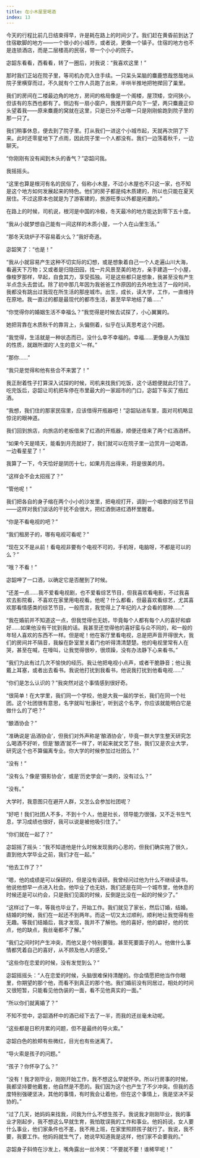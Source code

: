 ```yaml
---
title: 在小木屋里喝酒
index: 13
---
```


今天的行程比前几日结束得早，许是耗在路上的时间少了。我们赶在黄昏前到达了住宿歇脚的地方——一个很小的小城市，或者说，更像一个镇子。住宿的地方也不是连锁酒店，而是二层楼高的民宿，带一个小小的院子。

宓韶东看看，西看看，转了一圈后，对我说：“我喜欢这里！”

那时我们正站在院子里，等司机办完入住手续。一只呆头呆脑的麋鹿悠哉悠哉地从院子里横穿而过，不久就有个工作人员跑了出来，半哄半推地把牠撵回了巢里。

我们的房间在二楼最边角的地方，房间的格局像是一个阁楼，屋顶矮，空间狭小，但该有的东西也都有了。侧边有一扇小窗户，我推开窗户向下一望，两只麋鹿正仰头望着我——原来麋鹿的窝就在这里，只是已分不出哪一只是刚刚偷跑到院子里的那一只了。

我们稍事休息，便去到了院子里。打从我们一进这个小城市起，天就再次阴了下来。此时还零星地下了点雨，因此院子里一个人都没有。我们一边荡着秋千，一边聊天。

“你刚刚有没有闻到木头的香气？”宓韶问我。

我摇摇头。

“这里也算是根河有名的民俗了，俗称小木屋，不过小木屋也不只这一家，也不知是这个地方如何发展起来的特色。他们的房子都是纯木质建的，所以也只能在夏天居住。不过这原本也就是为了游客建的，旅游旺季以外都是闲置的。”

在路上的时候，司机说，根河是中国的冷极，冬天最冷的地方能达到零下五十度。

“我从小就梦想自己能有一间这样的木质小屋，一个人在山里生活。”

“那冬天烧炉子不容易着火么？”我好奇道。

宓韶笑了：“也是！”

“我从小就容易产生这种不切实际的幻想，或是想象着自己一个人走遍山川大海，看遍天下万物；又或者是归隐田园，找一片风景至美的地方，亲手建造一个小屋，像梭罗那样，早起，自食其力，享受孤独。可是这些都只是想象，我甚至没有产生半点念头去尝试。除了初中那几年因为我爸爸工作原因的去外地生活了一段时间，我都没有跳出过我现在所生活的那座城市。出生，成长，读大学，工作，一直维持在原地。我一直过的都是最现代的都市生活，甚至早早地结了婚……”

“你觉得你的婚姻生活不幸福么？”我觉得是时候去试探了，小心翼翼的。

她把背靠在木质秋千的靠背上，头偏侧着，似乎在认真思考这个问题。

“我觉得，生活就是一种状态而已，没什么幸不幸福的。幸福……更像是人为强加的性质，就跟所谓的‘人生的意义’一样。”

“那你……”

“我只是觉得和他有些合不来罢了！”

我正耐着性子打算深入试探的时候，司机来找我们吃饭，这个话题便就此打住了。吃完饭后，宓韶让司机把车停在市里最大的一家超市的门口，宓韶下车买了瓶红酒。

“我想，我们住的那家民宿里，应该借得开瓶器吧！”宓韶钻进车里，面对司机略显惊诧的眼神道。

我们回到旅店，向旅店的老板借来了红酒的开瓶器，顺便还借来了两个红酒酒杯。

“如果今天是晴天，能看到月亮就好了，我们就可以在院子里一边赏月一边喝酒，一边看星星了！”

我算了一下，今天恰好是阴历十七，如果月亮出得来，将是很美的月。

“这样会不会太招摇了？”

“管他呢！”

我们把各自的身子缩在两个小小的沙发里，把电视打开，调到一个唱歌的综艺节目——这样对我们谈话的干扰不会很大，把红酒倒进红酒杯里醒着。

“你是不看电视的吧？”

“我们租房子的，哪有电视可看呢？”

“现在又不是从前！看电视非要有个电视不可的，手机呀，电脑呀，不都是可以的么？”

“哦？不看！”

宓韶呷了一口酒，以确定它是否醒到了时候。

“还差一点……我不爱看电视剧，也不爱看综艺节目，但我喜欢看电影，不过我喜欢去影院看，不喜欢在家里用电视看。他呢？什么都看，但最喜欢看综艺，尤其喜欢那看情感类的综艺节目，一般而言，我觉得上了年纪的人才会看的那种……”

“我在婚前并不知道这一点，但我觉得也无妨，毕竟每个人都有每个人的喜好和癖好……如果他没有干扰到我的话。我甚至还觉得他的喜好蛮与众不同的，和一般的年轻人喜欢的东西不一样。但是呢！他在客厅里看电视，总是把声音开得很大，我们的房间并不隔音，我躲在卧室里关着门也听得清清楚楚。他的电视里常有人在哭，甚至在喊，在嚎叫，让我觉得很吵，很烦躁，没有办法静下心来看书。”

“我们为此有过几次不愉快的经历。我让他把电视小点声，或者干脆静音；他让我戴上耳塞，或者出去看书。我说他打扰到我看书，他说我打扰到他看电视……”

“你们是怎么认识的？”我突然对这个事情感到很好奇。

“很简单！在大学里，我们同一个学校，他是大我一届的学长，我们在同一个社团。这个社团很有意思，名字就叫‘杜康社’，听到这个名字，你应该就能明白它是做什么的了吧？”

“酿酒协会？”

“准确说是‘品酒协会’，但我们对外声称是‘酿酒协会’，毕竟一群大学生整天研究怎么喝酒不好听，但是‘酿酒’就不一样了，听起来就文艺了些，我们又是农业大学，研究这个也不算偏离专业。你大学的时候参加过社团么？”

“没有！”

“没有么？像是‘摄影协会’，或是‘历史学会’一类的，没有过么？”

“没有。”

大学时，我意图只在避开人群，又怎么会参加社团呢？

“好吧！我们社团人不多，不到十个人，他是社长，领导能力很强，又不乏书生气息，学习成绩也很好，我可以说是被他吸引住了。”

“你们就在一起了？”

宓韶摇了摇头：“我不知道他是什么时候发现我的心思的，但我们确实拖了很久，直到他大学毕业之前，我们才在一起。”

“他去工作了？”

“嗯，他的成绩是可以保研的，但是没有读研。我曾经问过他为什么不继续读书，他说他想早一点进入社会。他毕业了也无妨，我们还是在同一个城市里，他休息的时候还是可以约会，只是我们见面的时候，反倒是比没在一起的时候少了。”

“这样过了一年，等我也毕业了，开始工作。我们就见了家长，然后订婚，结婚。结婚的时候，我们在一起还不到两年。而这一切又太过顺利，顺利地让我觉得有些无趣。等我们结婚后，我才发现，我并不了解他。他的喜好，他的癖好，他的优点，他的缺点，我丝毫都不了解。”

“我们之间时时产生冲突，而他又是个特别要强，甚至死要面子的人。他做什么事情都凭着自己的喜好，从不顾及他人的感受。”

“这些你在恋爱的时候，没有发觉到么？”

宓韶摇摇头：“人在恋爱的时候，头脑很难保持清醒的。你会情愿把他当作你眼里，你期望的那个他，而看不到真正的那个他。我们婚前没有同居过，相处的时间又很短暂，只能看见他伪装的一面，看不见他真实的一面。”

“所以你们就离婚了？”

不知不觉中，宓韶酒杯中的酒已经下去了一半，而我的还丝毫未动呢。

“这些都是日积月累的问题，但不是最终的导火索。”

宓韶白色的脸颊有些微红，目光也有些迷离了。

“导火索是孩子的问题。”

“孩子？你怀孕了么？”

“没有！我才刚毕业，刚刚开始工作，我不想这么早就怀孕。所以行房事的时候，我都坚持要他戴套，他自然是不愿的。我们因为这个也产生了不少冲突。但我的态度特别强硬坚决，其他的事情，有时我会让着他，但在这个事情上，我是坚决不妥协的。”

 “过了几天，她妈妈来找我，问我为什么不想生孩子。我说我才刚刚毕业，我的事业才刚起步，我不想这么早就生育，我怕耽误我的工作和事业。他妈妈说，女人要什么事业，他们家条件也不差，我不用上班，在家里照顾孩子就行了。我说，我不要，我要工作。他妈妈就生气了，她说早知道我是这样，他们家不会要我的。”

宓韶身子斜倚在沙发上，嘴角露出一丝冷笑：“不要就不要！谁稀罕呢！”


